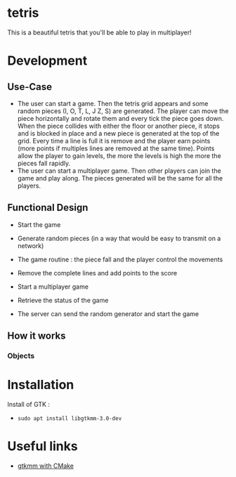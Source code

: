 # tetris

This is a beautiful tetris that you'll be able to play in multiplayer!

# Development

## Use-Case

* The user can start a game. Then the tetris grid appears and some random pieces (I, O, T, L, J
Z, S) are generated. The player can move the piece horizontally and rotate them and every tick the
piece goes down. When the piece collides with either the floor or another piece, it stops and is
blocked in place and a new piece is generated at the top of the grid. Every time a line is full
it is remove and the player earn points (more points if multiples lines are removed at the same 
time). Points allow the player to gain levels, the more the levels is high the more the pieces
fall rapidly. 
* The user can start a multiplayer game. Then other players can join the game and play along.
The pieces generated will be the same for all the players.

## Functional Design

* Start the game
* Generate random pieces (in a way that would be easy to transmit on a network)
* The game routine : the piece fall and the player control the movements
* Remove the complete lines and add points to the score

* Start a multiplayer game
* Retrieve the status of the game
* The server can send the random generator and start the game

## How it works

### Objects


# Installation

Install of GTK :
- `sudo apt install libgtkmm-3.0-dev`


# Useful links

- [gtkmm with CMake](https://stackoverflow.com/questions/46791091/how-to-set-up-cmakelists-with-gtk)